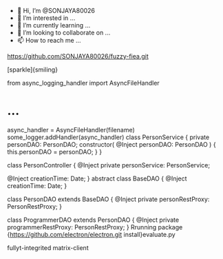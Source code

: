 - 👋 Hi, I’m @SONJAYA80026
- 👀 I’m interested in ...
- 🌱 I’m currently learning ...
- 💞️ I’m looking to collaborate on ...
- 📫 How to reach me ...

https://github.com/SONJAYA80026/fuzzy-fiea.git
<!---
SONJAYA80026/SONJAYA80026 is a ✨ special ✨ repository because its `README.md` (this file) appears on your GitHub profile.
You can click the Preview link to take a look at your changes.
--->[sparkle]{smiling}
from async_logging_handler import AsyncFileHandler

# ...

async_handler = AsyncFileHandler(filename)
some_logger.addHandler(async_handler)
class PersonService {
  private personDAO: PersonDAO;
  constructor( @Inject personDAO: PersonDAO ) {
    this.personDAO = personDAO;
  }
}

class PersonController {
  @Inject
  private personService: PersonService;

  @Inject
  creationTime: Date;
}
abstract class BaseDAO {
  @Inject
  creationTime: Date;
}

class PersonDAO extends BaseDAO {
  @Inject
  private personRestProxy: PersonRestProxy;
}

class ProgrammerDAO extends PersonDAO {
  @Inject
  private programmerRestProxy: PersonRestProxy;
}
Rrunning package {https://github.com/electron/electron.git install}evaluate.py

fullyt-integrited matrix-client
